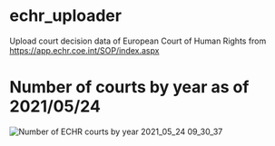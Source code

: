 # echr_uploader
Upload court decision data of European Court of Human Rights from https://app.echr.coe.int/SOP/index.aspx

# Number of courts by year as of 2021/05/24
![Number of ECHR courts by year 2021_05_24 09_30_37](https://user-images.githubusercontent.com/81034792/119307715-c7d84600-bc74-11eb-82ed-86fcfad63be8.png)
